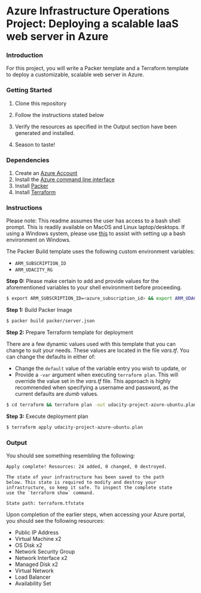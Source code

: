# Azure Infrastructure Operations Project: Deploying a scalable IaaS web server in Azure

### Introduction
For this project, you will write a Packer template and a Terraform template to deploy a customizable, scalable web server in Azure.

### Getting Started
1. Clone this repository

2. Follow the instructions stated below

3. Verify the resources as specified in the Output section have been generated and installed.

4. Season to taste!

### Dependencies
1. Create an [Azure Account](https://portal.azure.com) 
2. Install the [Azure command line interface](https://docs.microsoft.com/en-us/cli/azure/install-azure-cli?view=azure-cli-latest)
3. Install [Packer](https://www.packer.io/downloads)
4. Install [Terraform](https://www.terraform.io/downloads.html)

### Instructions

Please note:  This readme assumes the user has access to a bash shell prompt.
              This is readily available on MacOS and Linux laptop/desktops.
              If using a Windows system, please use [this](https://docs.microsoft.com/en-us/windows/wsl/install-win10)
              to assist with setting up a bash environment on Windows.

The Packer Build template uses the following custom environment variables:

- `ARM_SUBSCRIPTION_ID`
- `ARM_UDACITY_RG`


**Step 0:** Please make certain to add and provide values for the aforementioned
variables to your shell environment before proceeding.

```bash
$ export ARM_SUBSCRIPTION_ID=<azure_subscription_id> && export ARM_UDACITY_RG=<target_resource_group>
```

**Step 1:** Build Packer Image

```bash
$ packer build packer/server.json
```

**Step 2:** Prepare Terraform template for deployment

There are a few dynamic values used with this template that you can change to
suit your needs.  These values are located in the file _vars.tf_.  You can change
the defaults in either of:

- Change the `default` value of the variable entry you wish to update, or
- Provide a `-var` argument when executing `terraform plan`. This will override
  the value set in the _vars.tf_ file.  This approach is highly recommended when
  specifying a username and password, as the current defaults are *dumb* values.

```bash
$ cd terraform && terraform plan -out udacity-project-azure-ubuntu.plan -var="username=<username" -var="password=<password>" 
```

**Step 3:** Execute deployment plan

```bash
$ terraform apply udacity-project-azure-ubuntu.plan
```

### Output

You should see something resembling the following:

```
Apply complete! Resources: 24 added, 0 changed, 0 destroyed.

The state of your infrastructure has been saved to the path
below. This state is required to modify and destroy your
infrastructure, so keep it safe. To inspect the complete state
use the `terraform show` command.

State path: terraform.tfstate
```

Upon completion of the earlier steps, when accessing your Azure portal, you 
should see the following resources:


- Public IP Address
- Virtual Machine x2
- OS Disk x2
- Network Security Group
- Network Interface x2
- Managed Disk x2
- Virtual Network
- Load Balancer
- Availability Set


